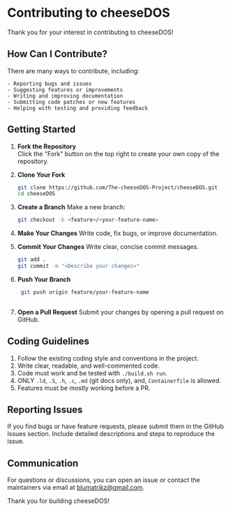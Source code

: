 # Contributing to cheeseDOS

Thank you for your interest in contributing to cheeseDOS!

## How Can I Contribute?

There are many ways to contribute, including:

    - Reporting bugs and issues  
    - Suggesting features or improvements  
    - Writing and improving documentation  
    - Submitting code patches or new features  
    - Helping with testing and providing feedback

## Getting Started

1. **Fork the Repository**  
   Click the "Fork" button on the top right to create your own copy of the repository.

2. **Clone Your Fork**  
   ```bash
   git clone https://github.com/The-cheeseDOS-Project/cheeseDOS.git
   cd cheeseDOS
   ```

3. **Create a Branch**
   Make a new branch:
   ```bash
   git checkout -b <feature>/<your-feature-name>
   ```

4. **Make Your Changes**
   Write code, fix bugs, or improve documentation.

5. **Commit Your Changes**
   Write clear, concise commit messages.
   ```bash
   git add .
   git commit -m "<Describe your changes>"
   ```

6. **Push Your Branch**
   ```bash
    git push origin feature/your-feature-name
    
7. **Open a Pull Request**
    Submit your changes by opening a pull request on GitHub.

## Coding Guidelines
1. Follow the existing coding style and conventions in the project.
2. Write clear, readable, and well-commented code.
3. Code must work and be tested with `./build.sh run`.
4. ONLY `.ld`, `.S`, `.h`, `.c`, `.md` (git docs only), and, `Containerfile` is allowed.
5. Features must be mostly working before a PR.

## Reporting Issues
If you find bugs or have feature requests, please submit them in the GitHub Issues section. Include detailed descriptions and steps to reproduce the issue.

## Communication
For questions or discussions, you can open an issue or contact the maintainers via email at blumatrikz@gmail.com.

Thank you for building cheeseDOS!
